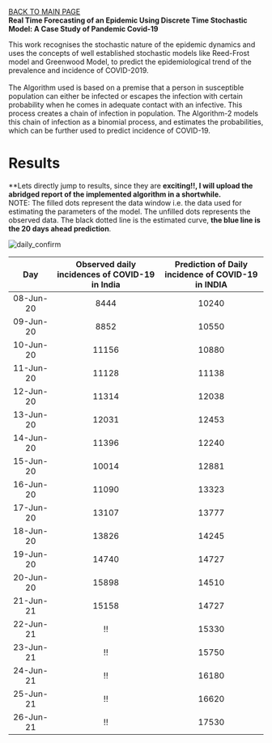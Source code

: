 [BACK TO MAIN PAGE](README.md)<br />
**Real Time Forecasting of an Epidemic Using Discrete Time Stochastic Model: A Case Study of Pandemic Covid-19**

This work recognises the stochastic nature of the epidemic dynamics and uses the concepts of well established stochastic models like Reed-Frost model and Greenwood Model, to predict the epidemiological trend of the prevalence and incidence of COVID-2019. <br /><br />
The Algorithm used is based on a premise that a person in susceptible population can either be infected or escapes the infection with certain probability when he comes in adequate contact with an infective. This process creates a chain of infection in population. The
Algorithm-2 models this chain of infection as a binomial process, and estimates the probabilities, which can be further used to predict incidence of COVID-19.

# Results
**Lets directly jump to results, since they are **exciting!!, I will upload the abridged report of the implemented algorithm in a shortwhile.**<br />
NOTE: The filled dots represent the data window i.e. the data used for estimating the parameters of the model. The unfilled dots represents the observed data. The black dotted line is the estimated curve, **the blue line is the 20 days ahead prediction**.

![daily_confirm](https://user-images.githubusercontent.com/65863581/85244739-31e3dc00-b463-11ea-9272-02a2951556b2.jpg)

|    Day    | Observed daily  <br />incidences of  COVID-19 in India | Prediction of  Daily <br />incidence  of COVID-19 in INDIA |
|:---------:|:------------------------------------------------:|:----------------------------------------------------:|
| 08-Jun-20 |                       8444                       |                         10240                        |
| 09-Jun-20 |                       8852                       |                         10550                        |
| 10-Jun-20 |                       11156                      |                         10880                        |
| 11-Jun-20 |                       11128                      |                         11138                        |
| 12-Jun-20 |                       11314                      |                         12038                        |
| 13-Jun-20 |                       12031                      |                         12453                        |
| 14-Jun-20 |                       11396                      |                         12240                        |
| 15-Jun-20 |                       10014                      |                         12881                        |
| 16-Jun-20 |                       11090                      |                         13323                        |
| 17-Jun-20 |                       13107                      |                         13777                        |
| 18-Jun-20 |                       13826                      |                         14245                        |
| 19-Jun-20 |                       14740                      |                         14727                        |
| 20-Jun-20 |                       15898                      |                         14510                        |
| 21-Jun-21 |                       15158                      |                         14727                        |
| 22-Jun-21 |                       !!                         |                         15330                        |
| 23-Jun-21 |                       !!                         |                         15750                        |
| 24-Jun-21 |                       !!                         |                         16180                        |
| 25-Jun-21 |                       !!                         |                         16620                        |
| 26-Jun-21 |                       !!                         |                         17530                        |





